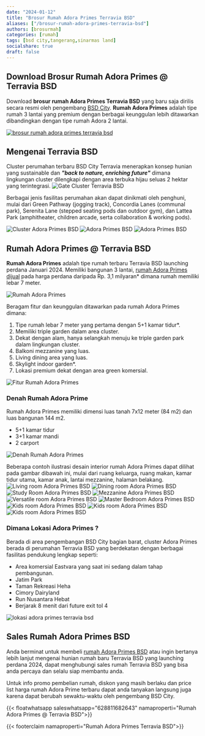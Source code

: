 ```yaml
---
date: "2024-01-12"
title: "Brosur Rumah Adora Primes Terravia BSD"
aliases: ["/brosur-rumah-adora-primes-terravia-bsd"]
authors: [brosurmah]
categories: [rumah]
tags: [bsd city,tangerang,sinarmas land]
socialshare: true
draft: false
---
```


## Download Brosur Rumah Adora Primes @ Terravia BSD
Download **brosur rumah Adora Primes Terravia BSD** yang baru saja dirilis secara resmi oleh pengembang [BSD City](https://www.bsdcity.com#?). **Rumah Adora Primes** adalah tipe rumah 3 lantai yang premium dengan berbagai keunggulan lebih ditawarkan dibandingkan dengan tipe rumah Adora 2 lantai.

[![brosur rumah adora primes terravia bsd](brosur-rumah-terravia-bsd-adora-primes.webp)](https://drive.google.com/drive/folders/1vvg_uDyUiuscNwhE_o2d9VZuHjKb7JsF?usp=drive_link#?)

## Mengenai Terravia BSD
Cluster perumahan terbaru BSD City Terravia menerapkan konsep hunian yang sustainable dan ***"back to nature, enriching future"*** dimana lingkungan cluster dilengkapi dengan area terbuka hijau seluas 2 hektar yang terintegrasi. 
![Gate Cluster Terravia BSD](gate-cluster-terravia-bsd.webp)

Berbagai jenis fasilitas perumahan akan dapat dinikmati oleh penghuni, mulai dari Green Pathway (jogging track), Concordia Lanes (communal park), Serenita Lane (stepped seating pods dan outdoor gym), dan Lattea Park (amphitheater, children arcade, serta collaboration & working pods).

![Cluster Adora Primes BSD](cluster-adora-primes-bsd.webp)
![Adora Primes BSD](adora-primes-bsdcity.webp)
![Adora Primes BSD](adora-primes-bsd.webp)

## Rumah Adora Primes @ Terravia BSD
**Rumah Adora Primes** adalah tipe rumah terbaru Terravia BSD launching perdana Januari 2024. Memiliki bangunan 3 lantai, [rumah Adora Primes dijual](https://investproperti.com/adora-primes-rumah-3-lantai-terravia-bsd/#?) pada harga perdana daripada Rp. 3,1 milyaran* dimana rumah memiliki lebar 7 meter.

![Rumah Adora Primes](rumah-adora-primes-terravia-bsd.webp)

Beragam fitur dan keunggulan ditawarkan pada rumah Adora Primes dimana:
1. Tipe rumah lebar 7 meter yang pertama dengan 5+1 kamar tidur*.
2. Memiliki triple garden dalam area cluster.
3. Dekat dengan alam, hanya selangkah menuju ke triple garden park dalam lingkungan cluster.
4. Balkoni mezzanine yang luas.
5. Living dining area yang luas.
6. Skylight indoor garden*.
7. Lokasi premium dekat dengan area green komersial.

![Fitur Rumah Adora Primes](fitur-rumah-adora-primes-bsd.webp)

### Denah Rumah Adora Prime
Rumah Adora Primes memiliki dimensi luas tanah 7x12 meter (84 m2) dan luas bangunan 144 m2.
- 5+1 kamar tidur
- 3+1 kamar mandi
- 2 carport

![Denah Rumah Adora Primes](denah-rumah-adora-primes-bsd-3-lantai.webp)

Beberapa contoh ilustrasi desain interior rumah Adora Primes dapat dilihat pada gambar dibawah ini, mulai dari ruang keluarga, ruang makan, kamar tidur utama, kamar anak, lantai mezzanine, halaman belakang.
![Living room Adora Primes BSD](living-room-rumah-adora-primes-bsd.webp)
![Dining room Adora Primes BSD](dining-room-rumah-adora-primes-bsd.webp)
![Study Room Adora Primes BSD](study-room-rumah-adora-primes-bsd.webp)
![Mezzanine Adora Primes BSD](mezzanine-rumah-adora-primes-bsd.webp)
![Versatile room Adora Primes BSD](versatile-rumah-adora-primes-bsd.webp)
![Master Bedroom Adora Primes BSD](master-bedroom-rumah-adora-primes-bsd.webp)
![Kids room Adora Primes BSD](kids-room-rumah-adora-primes-bsd.webp)
![Kids room Adora Primes BSD](kids-room-rumah-adora-primes-bsd-2.webp)
![Kids room Adora Primes BSD](kids-room-rumah-adora-primes-bsd-3.webp)

### Dimana Lokasi Adora Primes ?
Berada di area pengembangan BSD City bagian barat, cluster Adora Primes berada di perumahan Terravia BSD yang berdekatan dengan berbagai fasilitas pendukung lengkap seperti:
- Area komersial Eastvara yang saat ini sedang dalam tahap pembangunan.
- Jatim Park
- Taman Rekreasi Heha
- Cimory Dairyland
- Run Nusantara Hebat
- Berjarak 8 menit dari future exit tol 4

![lokasi adora primes terravia bsd](lokasi-adora-primes-terravia-bsd.webp)

## Sales Rumah Adora Primes BSD
Anda berminat untuk membeli [rumah Adora Primes BSD](https://bsdcityhome.com/project/terravia-bsd-adora-primes/) atau ingin bertanya lebih lanjut mengenai hunian rumah baru Terravia BSD yang launching perdana 2024, dapat menghubungi sales rumah Terravia BSD yang bisa anda percaya dan selalu siap membantu anda.

Untuk info promo pembelian rumah, diskon yang masih berlaku dan price list harga rumah Adora Prime terbaru dapat anda tanyakan langsung juga karena dapat berubah sewaktu-waktu oleh pengembang BSD City.

{{< floatwhatsapp saleswhatsapp="628811682643" namaproperti="Rumah Adora Primes @ Terravia BSD">}}

{{< footerclaim namaproperti="Rumah Adora Primes Terravia BSD">}}